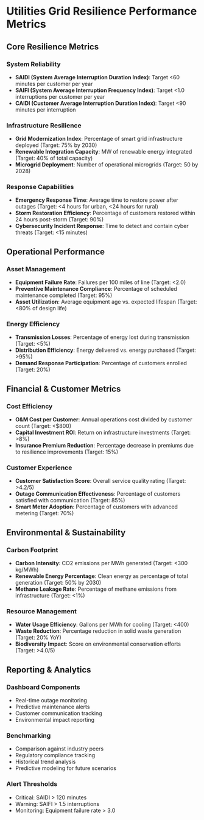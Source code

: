 # Utilities Grid Resilience Performance Metrics

## Core Resilience Metrics

### System Reliability
- **SAIDI (System Average Interruption Duration Index)**: Target <60 minutes per customer per year  
- **SAIFI (System Average Interruption Frequency Index)**: Target <1.0 interruptions per customer per year  
- **CAIDI (Customer Average Interruption Duration Index)**: Target <90 minutes per interruption  

### Infrastructure Resilience
- **Grid Modernization Index**: Percentage of smart grid infrastructure deployed (Target: 75% by 2030)  
- **Renewable Integration Capacity**: MW of renewable energy integrated (Target: 40% of total capacity)  
- **Microgrid Deployment**: Number of operational microgrids (Target: 50 by 2028)  

### Response Capabilities
- **Emergency Response Time**: Average time to restore power after outages (Target: <4 hours for urban, <24 hours for rural)  
- **Storm Restoration Efficiency**: Percentage of customers restored within 24 hours post-storm (Target: 90%)  
- **Cybersecurity Incident Response**: Time to detect and contain cyber threats (Target: <15 minutes)  

## Operational Performance

### Asset Management
- **Equipment Failure Rate**: Failures per 100 miles of line (Target: <2.0)  
- **Preventive Maintenance Compliance**: Percentage of scheduled maintenance completed (Target: 95%)  
- **Asset Utilization**: Average equipment age vs. expected lifespan (Target: <80% of design life)  

### Energy Efficiency
- **Transmission Losses**: Percentage of energy lost during transmission (Target: <5%)  
- **Distribution Efficiency**: Energy delivered vs. energy purchased (Target: >95%)  
- **Demand Response Participation**: Percentage of customers enrolled (Target: 20%)  

## Financial & Customer Metrics

### Cost Efficiency
- **O&M Cost per Customer**: Annual operations cost divided by customer count (Target: <$800)  
- **Capital Investment ROI**: Return on infrastructure investments (Target: >8%)  
- **Insurance Premium Reduction**: Percentage decrease in premiums due to resilience improvements (Target: 15%)  

### Customer Experience
- **Customer Satisfaction Score**: Overall service quality rating (Target: >4.2/5)  
- **Outage Communication Effectiveness**: Percentage of customers satisfied with communication (Target: 85%)  
- **Smart Meter Adoption**: Percentage of customers with advanced metering (Target: 70%)  

## Environmental & Sustainability

### Carbon Footprint
- **Carbon Intensity**: CO2 emissions per MWh generated (Target: <300 kg/MWh)  
- **Renewable Energy Percentage**: Clean energy as percentage of total generation (Target: 50% by 2030)  
- **Methane Leakage Rate**: Percentage of methane emissions from infrastructure (Target: <1%)  

### Resource Management
- **Water Usage Efficiency**: Gallons per MWh for cooling (Target: <400)  
- **Waste Reduction**: Percentage reduction in solid waste generation (Target: 20% YoY)  
- **Biodiversity Impact**: Score on environmental conservation efforts (Target: >4.0/5)  

## Reporting & Analytics

### Dashboard Components
- Real-time outage monitoring  
- Predictive maintenance alerts  
- Customer communication tracking  
- Environmental impact reporting  

### Benchmarking
- Comparison against industry peers  
- Regulatory compliance tracking  
- Historical trend analysis  
- Predictive modeling for future scenarios  

### Alert Thresholds
- Critical: SAIDI > 120 minutes  
- Warning: SAIFI > 1.5 interruptions  
- Monitoring: Equipment failure rate > 3.0